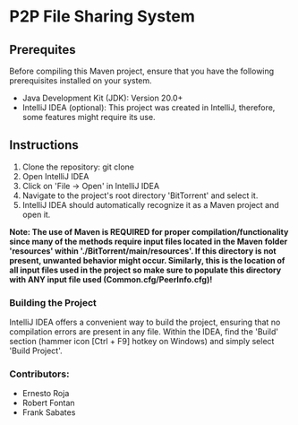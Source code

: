 # P2P File Sharing System

## Prerequites
Before compiling this Maven project, ensure that you have the following prerequisites installed on your system.

* Java Development Kit (JDK): Version 20.0+
* IntelliJ IDEA (optional): This project was created in IntelliJ, therefore, some features might require its use.

## Instructions
1. Clone the repository: git clone <repository-url>
2. Open IntelliJ IDEA
3. Click on 'File -> Open' in IntelliJ IDEA
4. Navigate to the project's root directory 'BitTorrent' and select it.
5. IntelliJ IDEA should automatically recognize it as a Maven project and open it.

**Note: The use of Maven is REQUIRED for proper compilation/functionality since many of the methods require 
input files located in the Maven folder 'resources' within './BitTorrent/main/resources'. If this directory is not present, unwanted behavior might occur.
Similarly, this is the location of all input files used in the project so make sure to populate this directory with ANY input file used (Common.cfg/PeerInfo.cfg)!**

### Building the Project
IntelliJ IDEA offers a convenient way to build the project, ensuring that no compilation errors are present in any file.
Within the IDEA, find the 'Build' section (hammer icon [Ctrl + F9] hotkey on Windows) and simply select 'Build Project'.

### Contributors:
- Ernesto Roja
- Robert Fontan
- Frank Sabates